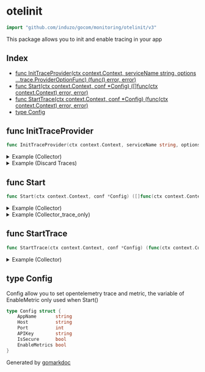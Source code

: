<!-- Code generated by gomarkdoc. DO NOT EDIT -->

# otelinit

```go
import "github.com/induzo/gocom/monitoring/otelinit/v3"
```

This package allows you to init and enable tracing in your app

## Index

- [func InitTraceProvider(ctx context.Context, serviceName string, options ...trace.ProviderOptionFunc) (func() error, error)](<#func-inittraceprovider>)
- [func Start(ctx context.Context, conf *Config) ([]func(ctx context.Context) error, error)](<#func-start>)
- [func StartTrace(ctx context.Context, conf *Config) (func(ctx context.Context) error, error)](<#func-starttrace>)
- [type Config](<#type-config>)


## func InitTraceProvider

```go
func InitTraceProvider(ctx context.Context, serviceName string, options ...trace.ProviderOptionFunc) (func() error, error)
```

<details><summary>Example (Collector)</summary>
<p>

Initialize a otel trace provider with a collector

```go
{
	ctx := context.Background()

	shutdown, err := otelinit.InitTraceProvider(
		ctx,
		"simple-gohttp",
		trace.WithGRPCTraceExporter(
			ctx,
			otlptracegrpc.WithEndpoint(fmt.Sprintf("%s:%d", "otlp.nr-data.net", 4317)),
			otlptracegrpc.WithHeaders(map[string]string{"api-key": "123"}),
			otlptracegrpc.WithCompressor("gzip"),
		),
	)
	if err != nil {
		log.Println("failed to initialize opentelemetry")

		return
	}

	defer func() {
		if errS := shutdown(); errS != nil {
			log.Println("failed to shutdown")
		}
	}()

	fmt.Println(err)

}
```

#### Output

```
<nil>
```

</p>
</details>

<details><summary>Example (Discard Traces)</summary>
<p>

Initialize a otel trace provider and discard traces useful for dev

```go
{
	ctx := context.Background()

	shutdown, err := otelinit.InitTraceProvider(
		ctx,
		"simple-gohttp",
		trace.WithWriterTraceExporter(io.Discard),
	)
	if err != nil {
		log.Println("failed to initialize opentelemetry")

		return
	}

	defer func() {
		if errS := shutdown(); errS != nil {
			log.Println("failed to shutdown")
		}
	}()

	fmt.Println(err)

}
```

#### Output

```
<nil>
```

</p>
</details>

## func Start

```go
func Start(ctx context.Context, conf *Config) ([]func(ctx context.Context) error, error)
```

<details><summary>Example (Collector)</summary>
<p>

Init and start an otel trace and metric provider with a collector

```go
{
	ctx := context.Background()

	shutdowns, err := otelinit.Start(ctx, &otelinit.Config{
		AppName:       "simple-gohttp",
		Host:          "otlp.nr-data.net",
		Port:          4317,
		APIKey:        "123",
		IsSecure:      true,
		EnableMetrics: true,
	})
	if err != nil {
		log.Println("failed to start opentelemetry")

		return
	}

	for _, s := range shutdowns {
		shutdown := s
		defer func() {
			if errS := shutdown(ctx); errS != nil {
				log.Println("failed to shutdown")
			}
		}()
	}

	fmt.Println(err)

}
```

#### Output

```
<nil>
```

</p>
</details>

<details><summary>Example (Collector_trace_only)</summary>
<p>

Init and start an otel trace provider with a collector only

```go
{
	ctx := context.Background()

	shutdowns, err := otelinit.Start(ctx, &otelinit.Config{
		AppName:       "simple-gohttp",
		Host:          "otlp.nr-data.net",
		Port:          4317,
		APIKey:        "123",
		IsSecure:      true,
		EnableMetrics: false,
	})
	if err != nil {
		log.Println("failed to start opentelemetry")

		return
	}

	for _, s := range shutdowns {
		shutdown := s
		defer func() {
			if errS := shutdown(ctx); errS != nil {
				log.Println("failed to shutdown")
			}
		}()
	}

	fmt.Println(err)

}
```

#### Output

```
<nil>
```

</p>
</details>

## func StartTrace

```go
func StartTrace(ctx context.Context, conf *Config) (func(ctx context.Context) error, error)
```

<details><summary>Example (Collector)</summary>
<p>

Init and start an otel trace provider with a collector

```go
{
	ctx := context.Background()

	shutdown, err := otelinit.StartTrace(ctx, &otelinit.Config{
		AppName:  "simple-gohttp",
		Host:     "otlp.nr-data.net",
		Port:     4317,
		APIKey:   "123",
		IsSecure: true,
	})
	if err != nil {
		log.Println("failed to start opentelemetry")

		return
	}

	defer func() {
		if errS := shutdown(ctx); errS != nil {
			log.Println("failed to shutdown trace")
		}
	}()

	fmt.Println(err)

}
```

#### Output

```
<nil>
```

</p>
</details>

## type Config

Config allow you to set opentelemetry trace and metric, the variable of EnableMetric only used when Start\(\)

```go
type Config struct {
    AppName       string
    Host          string
    Port          int
    APIKey        string
    IsSecure      bool
    EnableMetrics bool
}
```



Generated by [gomarkdoc](<https://github.com/princjef/gomarkdoc>)
